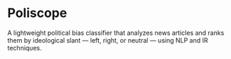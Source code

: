 # Poliscope
A lightweight political bias classifier that analyzes news articles and ranks them by ideological slant — left, right, or neutral — using NLP and IR techniques.
